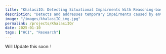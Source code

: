 ```yaml
---
title: "KhalasiIO: Detecting Situational Impairments With Reasoning-based Memory Bank"
description: "Detects and addresses temporary impairments caused by environmental factors like noise, lighting, and stress. Integrates wearable devices and contextual memory for personalized, real-time interventions, reducing cognitive load and frustration. Promising results highlight scalability and improved accessibility."
image: "/images/khalasiIO_img.jpg"
permalink: /projects/KhalasiIO/
date: 2025-01-10
tags: ["HCI", "Research"]
---
```


Will Update this soon !
